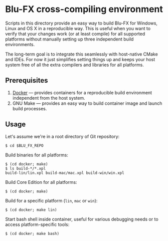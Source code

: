 # Blu-FX cross-compiling environment

Scripts in this directory provide an easy way to build Blu-FX for Windows,
Linux and OS X in a reproducible way. This is useful when you want to verify
that your changes work (or at least compile) for all supported platforms
without manually setting up three independent build environments.

The long-term goal is to integrate this seamlessly with host-native CMake and
IDEs. For now it just simplifies setting things up and keeps your host system
free of all the extra compilers and libraries for all platforms.

## Prerequisites

  1. [Docker](https://docs.docker.com/install/) — provides containers for
     a reproducible build environment independent from the host system.
  2. GNU Make — provides an easy way to build container image and launch build
     processes.

## Usage

Let's assume we're in a root directory of Git repository:

    $ cd $BLU_FX_REPO

Build binaries for all platforms:

    $ (cd docker; make)
    $ ls build-*/*.xpl
    build-lin/lin.xpl build-mac/mac.xpl build-win/win.xpl 

Build Core Edition for all platforms:

    $ (cd docker; make)

Build for a specific platform (`lin`, `mac` or `win`):

    $ (cd docker; make lin)

Start bash shell inside container, useful for various debugging needs or to
access platform-specific tools:

    $ (cd docker; make bash)
